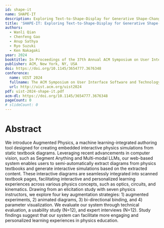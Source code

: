 ```yaml
---
id: shape-it
name: SHAPE-IT
description: Exploring Text-to-Shape-Display for Generative Shape-Changing Behaviors with LLMs
title: 'SHAPE-IT: Exploring Text-to-Shape-Display for Generative Shape-Changing Behaviors with LLMs'
authors:
  - Wanli Qian
  - Chenfeng Gao
  - Anup Sathya
  - Ryo Suzuki
  - Ken Nakagaki
year: 2024
booktitle: In Proceedings of the 37th Annual ACM Symposium on User Interface Software and Technology (UIST '24)
publisher: ACM, New York, NY, USA
doi: https://doi.org/10.1145/3654777.3676348
conference:
  name: UIST 2024
  fullname: The ACM Symposium on User Interface Software and Technology (UIST 2024)
  url: http://uist.acm.org/uist2024
pdf: uist-2024-shape-it.pdf
acm-dl: https://doi.org/10.1145/3654777.3676348
pageCount: 0
# slideCount: 0
---
```


# Abstract

We introduce Augmented Physics, a machine learning-integrated authoring tool designed for creating embedded interactive physics simulations from static textbook diagrams. Leveraging recent advancements in computer vision, such as Segment Anything and Multi-modal LLMs, our web-based system enables users to semi-automatically extract diagrams from physics textbooks and generate interactive simulations based on the extracted content. These interactive diagrams are seamlessly integrated into scanned textbook pages, facilitating interactive and personalized learning experiences across various physics concepts, such as optics, circuits, and kinematics. Drawing from an elicitation study with seven physics instructors, we explore four key augmentation strategies: 1) augmented experiments, 2) animated diagrams, 3) bi-directional binding, and 4) parameter visualization. We evaluate our system through technical evaluation, a usability study (N=12), and expert interviews (N=12). Study findings suggest that our system can facilitate more engaging and personalized learning experiences in physics education.


